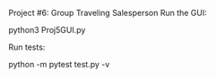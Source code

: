 Project #6: Group Traveling Salesperson
Run the GUI:

python3 Proj5GUI.py

Run tests:

python -m pytest test.py -v

